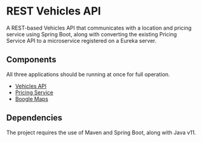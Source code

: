 # REST Vehicles API

A REST-based Vehicles API that communicates with a location and pricing service using Spring Boot, along with converting the existing Pricing Service API to a microservice registered on a Eureka server.

## Components

All three applications should be running at once for full operation. 

- [Vehicles API](vehicles-api/README.md)
- [Pricing Service](pricing-service/README.md)
- [Boogle Maps](boogle-maps/README.md)

## Dependencies

The project requires the use of Maven and Spring Boot, along with Java v11.

